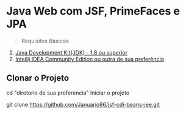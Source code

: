 # Java Web com JSF, PrimeFaces e JPA 


> Requisitos Básicos

1. [Java Development Kit(JDK) - 1.8 ou superior](https://www.oracle.com/java/technologies/javase-downloads.html)
2. [Intellij IDEA Community Edition ou outra de sua preferência](https://www.jetbrains.com/idea/download/)

## Clonar o Projeto

cd "diretorio de sua preferencia" 
Iniciar o projeto

git clone https://github.com/Januario86/jsf-cdi-beans-jee.git		


